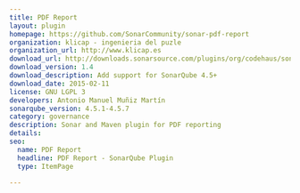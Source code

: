 ```yaml
---
title: PDF Report
layout: plugin
homepage: https://github.com/SonarCommunity/sonar-pdf-report
organization: klicap - ingenieria del puzle
organization_url: http://www.klicap.es
download_url: http://downloads.sonarsource.com/plugins/org/codehaus/sonar-plugins/sonar-pdfreport-plugin/1.4/sonar-pdfreport-plugin-1.4.jar
download_version: 1.4
download_description: Add support for SonarQube 4.5+
download_date: 2015-02-11
license: GNU LGPL 3
developers: Antonio Manuel Muñiz Martín
sonarqube_version: 4.5.1-4.5.7
category: governance
description: Sonar and Maven plugin for PDF reporting
details: 
seo: 
  name: PDF Report
  headline: PDF Report - SonarQube Plugin
  type: ItemPage

---
```


